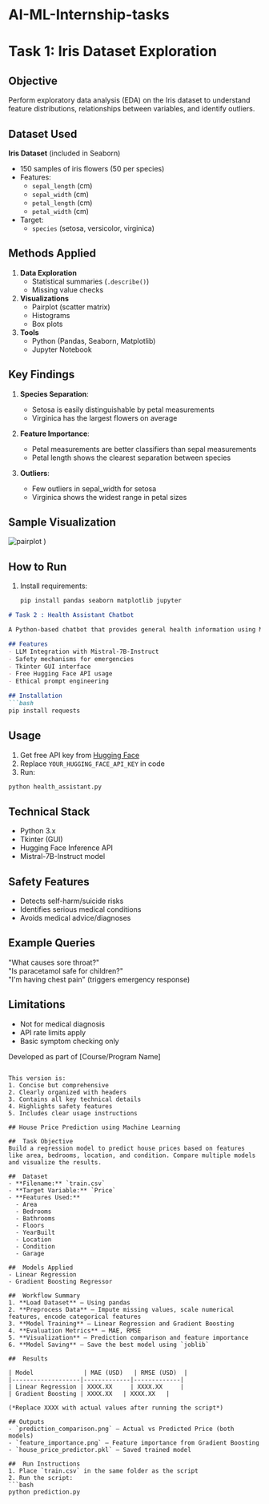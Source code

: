 # AI-ML-Internship-tasks
# Task 1: Iris Dataset Exploration

## Objective
Perform exploratory data analysis (EDA) on the Iris dataset to understand feature distributions, relationships between variables, and identify outliers.

## Dataset Used
**Iris Dataset** (included in Seaborn)
- 150 samples of iris flowers (50 per species)
- Features:
  - `sepal_length` (cm)
  - `sepal_width` (cm)
  - `petal_length` (cm)
  - `petal_width` (cm)
- Target:
  - `species` (setosa, versicolor, virginica)

## Methods Applied
1. **Data Exploration**
   - Statistical summaries (`.describe()`)
   - Missing value checks
2. **Visualizations**
   - Pairplot (scatter matrix)
   - Histograms
   - Box plots
3. **Tools**
   - Python (Pandas, Seaborn, Matplotlib)
   - Jupyter Notebook

## Key Findings
1. **Species Separation**:
   - Setosa is easily distinguishable by petal measurements
   - Virginica has the largest flowers on average

2. **Feature Importance**:
   - Petal measurements are better classifiers than sepal measurements
   - Petal length shows the clearest separation between species

3. **Outliers**:
   - Few outliers in sepal_width for setosa
   - Virginica shows the widest range in petal sizes

## Sample Visualization
![pairplot](https://github.com/user-attachments/assets/eee79a2a-915f-4119-9a72-a0dbe9b705db)
)

## How to Run
1. Install requirements:
   ```bash
   pip install pandas seaborn matplotlib jupyter


```markdown
# Task 2 : Health Assistant Chatbot

A Python-based chatbot that provides general health information using Mistral-7B-Instruct LLM with safety filters and GUI interface.

## Features
- LLM Integration with Mistral-7B-Instruct
- Safety mechanisms for emergencies
- Tkinter GUI interface
- Free Hugging Face API usage
- Ethical prompt engineering

## Installation
```bash
pip install requests
```

## Usage
1. Get free API key from [Hugging Face](https://huggingface.co/settings/tokens)
2. Replace `YOUR_HUGGING_FACE_API_KEY` in code
3. Run:
```bash
python health_assistant.py
```

## Technical Stack
- Python 3.x
- Tkinter (GUI)
- Hugging Face Inference API
- Mistral-7B-Instruct model

## Safety Features
- Detects self-harm/suicide risks
- Identifies serious medical conditions
- Avoids medical advice/diagnoses

## Example Queries
 "What causes sore throat?"  
 "Is paracetamol safe for children?"  
 "I'm having chest pain" (triggers emergency response)

## Limitations
- Not for medical diagnosis
- API rate limits apply
- Basic symptom checking only

Developed as part of [Course/Program Name]
```

This version is:
1. Concise but comprehensive
2. Clearly organized with headers
3. Contains all key technical details
4. Highlights safety features
5. Includes clear usage instructions

## House Price Prediction using Machine Learning

##  Task Objective
Build a regression model to predict house prices based on features like area, bedrooms, location, and condition. Compare multiple models and visualize the results.

##  Dataset
- **Filename:** `train.csv`
- **Target Variable:** `Price`
- **Features Used:**
  - Area
  - Bedrooms
  - Bathrooms
  - Floors
  - YearBuilt
  - Location
  - Condition
  - Garage

##  Models Applied
- Linear Regression
- Gradient Boosting Regressor

##  Workflow Summary
1. **Load Dataset** – Using pandas
2. **Preprocess Data** – Impute missing values, scale numerical features, encode categorical features
3. **Model Training** – Linear Regression and Gradient Boosting
4. **Evaluation Metrics** – MAE, RMSE
5. **Visualization** – Prediction comparison and feature importance
6. **Model Saving** – Save the best model using `joblib`

##  Results

| Model              | MAE (USD)   | RMSE (USD)  |
|-------------------|-------------|-------------|
| Linear Regression | XXXX.XX     | XXXX.XX     |
| Gradient Boosting | XXXX.XX   | XXXX.XX   |

(*Replace XXXX with actual values after running the script*)

## Outputs
- `prediction_comparison.png` – Actual vs Predicted Price (both models)
- `feature_importance.png` – Feature importance from Gradient Boosting
- `house_price_predictor.pkl` – Saved trained model

##  Run Instructions
1. Place `train.csv` in the same folder as the script
2. Run the script:
```bash
python prediction.py
